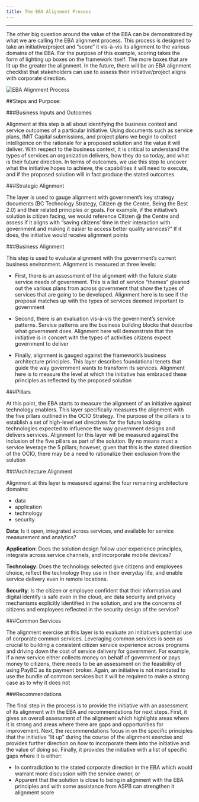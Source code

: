 ```yaml
---
title: The EBA Alignment Process
---
```

------------------------------------------------------------------

The other big question around the value of the EBA can be demonstrated by what we are calling the EBA alignment process. This process is designed to take an initiative/project and “score” it vis-à-vis its alignment to the various domains of the EBA. For the purpose of this example, scoring takes the form of lighting up boxes on the framework itself. The more boxes that are lit up the greater the alignment. In the future, there will be an EBA alignment checklist that stakeholders can use to assess their initiative/project aligns with corporate direction.

<img src="{{site.baseurl}}/images/EBA_AlignmentProcess.png" alt="EBA Alignment Process">


##Steps and Purpose:                                                                                                                                                                                                                                                                                                                                                                                                                                                                                                                                                                                                                                                                                                                                                                                                                                                                                                                                                                                                                                                                                                                                      

###Business Inputs and Outcomes

Alignment at this step is all about identifying the business context and service outcomes of a particular initiative. Using documents such as service plans, IMIT Capital submissions, and project plans we begin to collect intelligence on the rationale for a proposed solution and the value it will deliver. With respect to the business context, it is critical to understand the types of services an organization delivers, how they do so today, and what is their future direction. In terms of outcomes, we use this step to uncover what the initiative hopes to achieve, the capabilities it will need to execute, and if the proposed solution will in fact produce the stated outcomes                                                                                                                                                                                                                                                                                                                                                                                                                                                    

###Strategic Alignment

The layer is used to gauge alignment with government’s key strategy documents (BC Technology Strategy, Citizen @ the Centre, Being the Best 2.0) and their related principles or goals. For example, if the initiative’s solution is citizen facing, we would reference Citizen @ the Centre and assess if it aligns with “saving citizens’ time in their interaction with government and making it easier to access better quality services?” If it does, the initiative would receive alignment points                                                                                                                                                                                                                                                                                                                                                                                                                                                                                                                                                                                                                                              

###Business Alignment

This step is used to evaluate alignment with the government’s current business environment. Alignment is measured at three levels:

* First, there is an assessment of the alignment with the future state service needs of government. This is a list of service “themes” gleaned out the various plans from across government that show the types of services that are going to be developed. Alignment here is to see if the proposal matches up with the types of services deemed important to government 

* Second, there is an evaluation vis-à-vis the government’s service patterns. Service patterns are the business building blocks that describe what government does. Alignment here will demonstrate that the initiative is in concert with the types of activities citizens expect government to deliver 

* Finally, alignment is gauged against the framework’s business architecture principles. This layer describes foundational tenets that guide the way government wants to transform its services. Alignment here is to measure the level at which the initiative has embraced these principles as reflected by the proposed solution 

###Pillars

At this point, the EBA starts to measure the alignment of an initiative against technology enablers. This layer specifically measures the alignment with the five pillars outlined in the OCIO Strategy. The purpose of the pillars is to establish a set of high-level set directives for the future looking technologies expected to influence the way government designs and delivers services. Alignment for this layer will be measured against the inclusion of the five pillars as part of the solution. By no means must a service leverage the 5 pillars; however, given that this is the stated direction of the OCIO, there may be a need to rationalize their exclusion from the solution                                                                                                                                                                                                                                                                                                                                                                                                                                                          

###Architecture Alignment

Alignment at this layer is measured against the four remaining architecture domains: 

* data
* application
* technology
* security

**Data**: Is it open, integrated across services, and available for service measurement and analytics?

**Application**: Does the solution design follow user experience principles, integrate across service channels, and incorporate mobile devices?

**Technology**: Does the technology selected give citizens and employees choice, reflect the technology they use in their everyday life, and enable service delivery even in remote locations. 

**Security**: Is the citizen or employee confident that their information and digital identify is safe even in the cloud, are data security and privacy mechanisms explicitly identified in the solution, and are the concerns of citizens and employees reflected in the security design of the service?                                                                                                                                                                                                                                                                             

###Common Services

The alignment exercise at this layer is to evaluate an initiative’s potential use of corporate common services. Leveraging common services is seen as crucial to building a consistent citizen service experience across programs and driving down the cost of service delivery for government. For example, if a new service either collects money on behalf of government or pays money to citizens, there needs to be an assessment on the feasibility of using PayBC as its payment broker. Again, an initiative is not mandated to use the bundle of common services but it will be required to make a strong case as to why it does not                                                                                                                                                                                                                                                                                                                                                                                                                                                                                                         

###Recommendations

The final step in the process is to provide the initiative with an assessment of its alignment with the EBA and recommendations for next steps. First, it gives an overall assessment of the alignment which highlights areas where it is strong and areas where there are gaps and opportunities for improvement. Next, the recommendations focus in on the specific principles that the initiative “lit up” during the course of the alignment exercise and provides further direction on how to incorporate them into the initiative and the value of doing so. Finally, it provides the initiative with a list of specific gaps where it is either: 

* In contradiction to the stated corporate direction in the EBA which would warrant more discussion with the service owner, or 
* Apparent that the solution is close to being in alignment with the EBA principles and with some assistance from ASPB can strengthen it alignment score  
